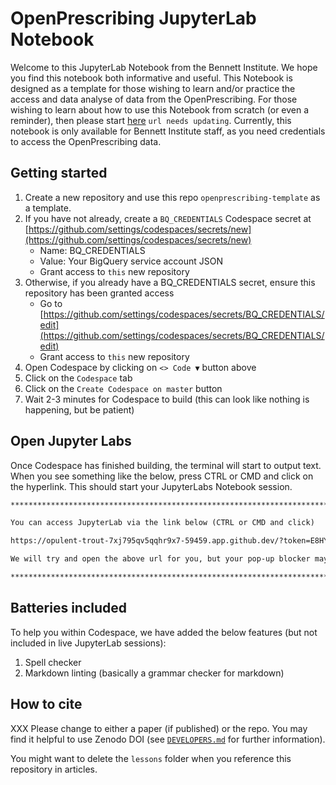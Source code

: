 # OpenPrescribing JupyterLab Notebook

Welcome to this JupyterLab Notebook from the Bennett Institute. We hope you find this notebook both informative and useful. This Notebook is designed as a template for those wishing to learn and/or practice the access and data analyse of data from the OpenPrescribing. For those wishing to learn about how to use this Notebook from scratch (or even a reminder), then please start [here](https://bennett.wiki/) `url needs updating`. Currently, this notebook is only available for Bennett Institute staff, as you need credentials to access the OpenPrescribing data.

## Getting started

1. Create a new repository and use this repo `openprescribing-template` as a template.
2. If you have not already, create a `BQ_CREDENTIALS` Codespace secret at [https://github.com/settings/codespaces/secrets/new](https://github.com/settings/codespaces/secrets/new)
   - Name: BQ_CREDENTIALS
   - Value: Your BigQuery service account JSON
   - Grant access to `this` new repository
3. Otherwise, if you already have a BQ_CREDENTIALS secret, ensure this repository has been granted access
   - Go to [https://github.com/settings/codespaces/secrets/BQ_CREDENTIALS/edit](https://github.com/settings/codespaces/secrets/BQ_CREDENTIALS/edit)
   - Grant access to `this` new repository
4. Open Codespace by clicking on `<> Code ▼` button above
5. Click on the `Codespace` tab
6. Click on the `Create Codespace on master` button
7. Wait 2-3 minutes for Codespace to build (this can look like nothing is happening, but be patient)

## Open Jupyter Labs

Once Codespace has finished building, the terminal will start to output text. When you see something like the below, press CTRL or CMD and click on the hyperlink. This should start your JupyterLabs Notebook session.

<!-- prettier-ignore-start -->
```markdown
************************************************************************************

You can access JupyterLab via the link below (CTRL or CMD and click)

https://opulent-trout-7xj795qv5qqhr9x7-59459.app.github.dev/?token=E8HYgdstcE8DqCLW

We will try and open the above url for you, but your pop-up blocker may stop this.

************************************************************************************
```
<!-- prettier-ignore-end -->

## Batteries included

To help you within Codespace, we have added the below features (but not included in live JupyterLab sessions):

1. Spell checker
2. Markdown linting (basically a grammar checker for markdown)

## How to cite

XXX Please change to either a paper (if published) or the repo. You may find it helpful to use Zenodo DOI (see [`DEVELOPERS.md`](dev/Developers.md#how-to-invite-people-to-cite) for further information).

You might want to delete the `lessons` folder when you reference this repository in articles.
